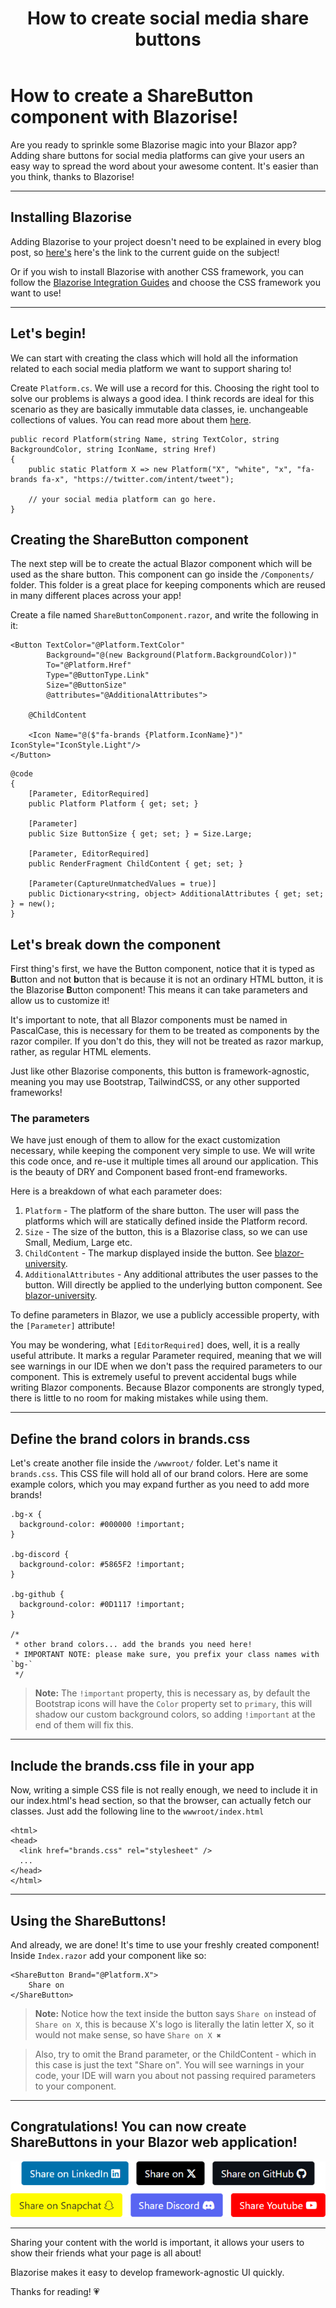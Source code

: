 ﻿---
title: How to create social media share buttons
description: Discover how to create social media share buttons for your Blazor app! using the framework-agnostic component library Blazorise!
permalink: /blog/how-to-create-social-media-share-buttons
canonical: /blog/how-to-create-social-media-share-buttons
image-url: img/how-to-create-social-media-share-buttons.png
image-title: How to create social media share buttons with Blazorise
author-name: Giorgi
author-image: "/assets/img/authors/giorgi.png"
posted-on: Jun 12th, 2024
read-time: 5 min
---

# How to create a ShareButton component with Blazorise!

Are you ready to sprinkle some Blazorise magic into your Blazor app? Adding share buttons for social media platforms can give your users an easy way to spread the word about your awesome content. It's easier than you think, thanks to Blazorise!

---

## Installing Blazorise

Adding Blazorise to your project doesn't need to be explained in every blog post, so [here's](/docs/start) here's the link to the current guide on the subject!

Or if you wish to install Blazorise with another CSS framework, you can follow the [Blazorise Integration Guides](/docs/usage) and choose the CSS framework you want to use!

---

## Let's begin!

We can start with creating the class which will hold all the information related to each social media platform we want to support sharing to!

Create `Platform.cs`. We will use a record for this. Choosing the right tool to solve our problems is always a good idea. I think records are ideal for this scenario as they are basically immutable data classes, ie. unchangeable collections of values. You can read more about them [here](https://learn.microsoft.com/en-us/dotnet/csharp/language-reference/builtin-types/record).

```cs|Platform
public record Platform(string Name, string TextColor, string BackgroundColor, string IconName, string Href)
{
    public static Platform X => new Platform("X", "white", "x", "fa-brands fa-x", "https://twitter.com/intent/tweet");
    
    // your social media platform can go here.
}
```

## Creating the ShareButton component

The next step will be to create the actual Blazor component which will be used as the share button. This component can go inside the `/Components/` folder. This folder is a great place for keeping components which are reused in many different places across your app! 

Create a file named `ShareButtonComponent.razor`, and write the following in it:

```html|ShareButtonComponentMarkup
<Button TextColor="@Platform.TextColor"
        Background="@(new Background(Platform.BackgroundColor))"
        To="@Platform.Href"
        Type="@ButtonType.Link"
        Size="@ButtonSize"
        @attributes="@AdditionalAttributes">

    @ChildContent

    <Icon Name="@($"fa-brands {Platform.IconName}")" IconStyle="IconStyle.Light"/>
</Button>
```
```cs|ShareButtonComponentCode
@code
{
    [Parameter, EditorRequired]
    public Platform Platform { get; set; }

    [Parameter]
    public Size ButtonSize { get; set; } = Size.Large;

    [Parameter, EditorRequired]
    public RenderFragment ChildContent { get; set; }

    [Parameter(CaptureUnmatchedValues = true)]
    public Dictionary<string, object> AdditionalAttributes { get; set; } = new();
}
```

## Let's break down the component

First thing's first, we have the Button component, notice that it is typed as **B**utton and not **b**utton that is because it is not an ordinary HTML button, it is the Blazorise **B**utton component! This means it can take parameters and allow us to customize it!

It's important to note, that all Blazor components must be named in PascalCase, this is necessary for them to be treated as components by the razor compiler. If you don't do this, they will not be treated as razor markup, rather, as regular HTML elements.

Just like other Blazorise components, this button is framework-agnostic, meaning you may use Bootstrap, TailwindCSS, or any other supported frameworks!

### The parameters

We have just enough of them to allow for the exact customization necessary, while keeping the component very simple to use. We will write this code once, and re-use it multiple times all around our application. This is the beauty of DRY and Component based front-end frameworks.

Here is a breakdown of what each parameter does:
1. `Platform` - The platform of the share button. The user will pass the platforms which will are statically defined inside the Platform record.
2. `Size` - The size of the button, this is a Blazorise class, so we can use Small, Medium, Large etc.
3. `ChildContent` - The markup displayed inside the button. See [blazor-university](https://blazor-university.com/templating-components-with-renderfragements/).
4. `AdditionalAttributes` - Any additional attributes the user passes to the button. Will directly be applied to the underlying button component. See [blazor-university](https://blazor-university.com/components/capturing-unexpected-parameters/).

To define parameters in Blazor, we use a publicly accessible property, with the `[Parameter]` attribute!

You may be wondering, what `[EditorRequired]` does, well, it is a really useful attribute. It marks a regular Parameter required, meaning that we will see warnings in our IDE when we don't pass the required parameters to our component. This is extremely useful to prevent accidental bugs while writing Blazor components. Because Blazor components are strongly typed, there is little to no room for making mistakes while using them.

---

## Define the brand colors in brands.css

Let's create another file inside the `/wwwroot/` folder. Let's name it `brands.css`. This CSS file will hold all of our brand colors. Here are some example colors, which you may expand further as you need to add more brands!

```html|Brands
.bg-x {
  background-color: #000000 !important;
}

.bg-discord {
  background-color: #5865F2 !important;
}

.bg-github {
  background-color: #0D1117 !important;
}

/* 
 * other brand colors... add the brands you need here!
 * IMPORTANT NOTE: please make sure, you prefix your class names with `bg-` 
 */
```

> **Note:** The `!important` property, this is necessary as, by default the Bootstrap icons will have the `Color` property set to `primary`, this will shadow our custom background colors, so adding `!important` at the end of them will fix this.

---

## Include the brands.css file in your app

Now, writing a simple CSS file is not really enough, we need to include it in our index.html's head section, so that the browser, can actually fetch our classes. Just add the following line to the `wwwroot/index.html`

```html|IndexhtmlHeadSection
<html>
<head>
  <link href="brands.css" rel="stylesheet" />
  ...
</head>
</html>
```

---

## Using the ShareButtons!

And already, we are done! It's time to use your freshly created component! Inside `Index.razor` add your component like so:

```html|ShareButtonUsage
<ShareButton Brand="@Platform.X">
    Share on
</ShareButton>
```

> **Note:** Notice how the text inside the button says `Share on` instead of `Share on X`, this is because X's logo is literally the latin letter X, so it would not make sense, so have `Share on X ✖`

> Also, try to omit the Brand parameter, or the ChildContent - which in this case is just the text "Share on". You will see warnings in your code, your IDE will warn you about not passing required parameters to your component.

---

## Congratulations! You can now create ShareButtons in your Blazor web application!

![Share buttons](img/share-buttons.png)

---

Sharing your content with the world is important, it allows your users to show their friends what your page is all about! 

Blazorise makes it easy to develop framework-agnostic UI quickly.

Thanks for reading! 💗
